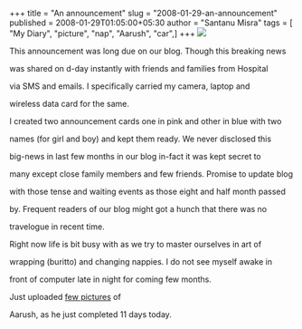 +++
title = "An announcement"
slug = "2008-01-29-an-announcement"
published = 2008-01-29T01:05:00+05:30
author = "Santanu Misra"
tags = [ "My Diary", "picture", "nap", "Aarush", "car",]
+++
[![](../images/thumbnails/2008-01-29-an-announcement-Aarush.jpg)](../images/2008-01-29-an-announcement-Aarush.jpg)

This announcement was long due on our blog. Though this breaking news
was shared on d-day instantly with friends and families from Hospital
via SMS and emails. I specifically carried my camera, laptop and
wireless data card for the same.

I created two announcement cards one in pink and other in blue with two
names (for girl and boy) and kept them ready. We never disclosed this
big-news in last few months in our blog in-fact it was kept secret to
many except close family members and few friends. Promise to update blog
with those tense and waiting events as those eight and half month passed
by. Frequent readers of our blog might got a hunch that there was no
travelogue in recent time.

Right now life is bit busy with as we try to master ourselves in art of
wrapping (buritto) and changing nappies. I do not see myself awake in
front of computer late in night for coming few months.

Just uploaded [few pictures](http://aarush.santm.com/gallery3/) of
Aarush, as he just completed 11 days today.
